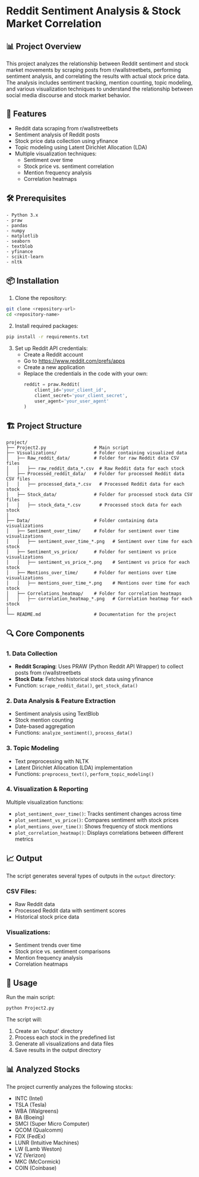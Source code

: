 # Reddit Sentiment Analysis & Stock Market Correlation

## 📊 Project Overview
This project analyzes the relationship between Reddit sentiment and stock market movements by scraping posts from r/wallstreetbets, performing sentiment analysis, and correlating the results with actual stock price data. The analysis includes sentiment tracking, mention counting, topic modeling, and various visualization techniques to understand the relationship between social media discourse and stock market behavior.

## 🚀 Features
- Reddit data scraping from r/wallstreetbets
- Sentiment analysis of Reddit posts
- Stock price data collection using yfinance
- Topic modeling using Latent Dirichlet Allocation (LDA)
- Multiple visualization techniques:
  - Sentiment over time
  - Stock price vs. sentiment correlation
  - Mention frequency analysis
  - Correlation heatmaps

## 🛠️ Prerequisites
```
- Python 3.x
- praw
- pandas
- numpy
- matplotlib
- seaborn
- textblob
- yfinance
- scikit-learn
- nltk
```

## 📦 Installation
1. Clone the repository:
```bash
git clone <repository-url>
cd <repository-name>
```

2. Install required packages:
```bash
pip install -r requirements.txt
```

3. Set up Reddit API credentials:
   - Create a Reddit account
   - Go to https://www.reddit.com/prefs/apps
   - Create a new application
   - Replace the credentials in the code with your own:
     ```python
     reddit = praw.Reddit(
         client_id='your_client_id',
         client_secret='your_client_secret',
         user_agent='your_user_agent'
     )
     ```

## 🏗️ Project Structure
```
project/
├── Project2.py                  # Main script
├── Visualizations/              # Folder containing visualized data
│   ├── Raw_reddit_data/         # Folder for raw Reddit data CSV files
│   │   ├── raw_reddit_data_*.csv  # Raw Reddit data for each stock
│   ├── Processed_reddit_data/   # Folder for processed Reddit data CSV files
│   │   ├── processed_data_*.csv   # Processed Reddit data for each stock
│   ├── Stock_data/              # Folder for processed stock data CSV files
│   │   ├── stock_data_*.csv       # Processed stock data for each stock
│
├── Data/                        # Folder containing data visualizations
│   ├── Sentiment_over_time/     # Folder for sentiment over time visualizations
│   │   ├── sentiment_over_time_*.png   # Sentiment over time for each stock
│   ├── Sentiment_vs_price/      # Folder for sentiment vs price visualizations
│   │   ├── sentiment_vs_price_*.png    # Sentiment vs price for each stock
│   ├── Mentions_over_time/      # Folder for mentions over time visualizations
│   │   ├── mentions_over_time_*.png    # Mentions over time for each stock
│   ├── Correlations_heatmap/    # Folder for correlation heatmaps
│   │   ├── correlation_heatmap_*.png   # Correlation heatmap for each stock
│
└── README.md                    # Documentation for the project

```

## 🔍 Core Components

### 1. Data Collection
- **Reddit Scraping**: Uses PRAW (Python Reddit API Wrapper) to collect posts from r/wallstreetbets
- **Stock Data**: Fetches historical stock data using yfinance
- Function: `scrape_reddit_data()`, `get_stock_data()`

### 2. Data Analysis & Feature Extraction
- Sentiment analysis using TextBlob
- Stock mention counting
- Date-based aggregation
- Functions: `analyze_sentiment()`, `process_data()`

### 3. Topic Modeling
- Text preprocessing with NLTK
- Latent Dirichlet Allocation (LDA) implementation
- Functions: `preprocess_text()`, `perform_topic_modeling()`

### 4. Visualization & Reporting
Multiple visualization functions:
- `plot_sentiment_over_time()`: Tracks sentiment changes across time
- `plot_sentiment_vs_price()`: Compares sentiment with stock prices
- `plot_mentions_over_time()`: Shows frequency of stock mentions
- `plot_correlation_heatmap()`: Displays correlations between different metrics

## 📈 Output
The script generates several types of outputs in the `output` directory:

### CSV Files:
- Raw Reddit data
- Processed Reddit data with sentiment scores
- Historical stock price data

### Visualizations:
- Sentiment trends over time
- Stock price vs. sentiment comparisons
- Mention frequency analysis
- Correlation heatmaps

## 🎯 Usage
Run the main script:
```bash
python Project2.py
```

The script will:
1. Create an 'output' directory
2. Process each stock in the predefined list
3. Generate all visualizations and data files
4. Save results in the output directory

## 📊 Analyzed Stocks
The project currently analyzes the following stocks:
- INTC (Intel)
- TSLA (Tesla)
- WBA (Walgreens)
- BA (Boeing)
- SMCI (Super Micro Computer)
- QCOM (Qualcomm)
- FDX (FedEx)
- LUNR (Intuitive Machines)
- LW (Lamb Weston)
- VZ (Verizon)
- MKC (McCormick)
- COIN (Coinbase)


